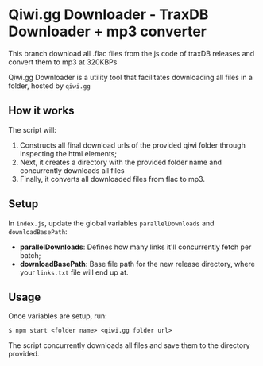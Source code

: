 # Qiwi.gg Downloader - TraxDB Downloader + mp3 converter

This branch download all .flac files from the js code of traxDB releases and convert them to mp3 at 320KBPs 

Qiwi.gg Downloader is a utility tool that facilitates downloading all files in a folder, hosted by `qiwi.gg`

## How it works

The script will:
1. Constructs all final download urls of the provided qiwi folder through inspecting the html elements;
2. Next, it creates a directory with the provided folder name and concurrently downloads all files
3. Finally, it converts all downloaded files from flac to mp3.

## Setup

In `index.js`, update the global variables `parallelDownloads` and `downloadBasePath`:
- **parallelDownloads**: Defines how many links it'll concurrently fetch per batch;
- **downloadBasePath**: Base file path for the new release directory, where your `links.txt` file will end up at.

## Usage

Once variables are setup, run:

```
$ npm start <folder name> <qiwi.gg folder url>
```

The script concurrently downloads all files and save them to the directory provided.
